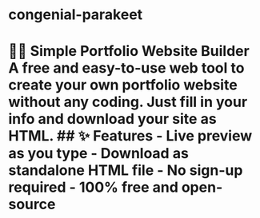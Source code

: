 # congenial-parakeet
# 🧑‍💻 Simple Portfolio Website Builder  A free and easy-to-use web tool to create your own portfolio website without any coding. Just fill in your info and download your site as HTML.  ## ✨ Features  - Live preview as you type - Download as standalone HTML file - No sign-up required - 100% free and open-source  
